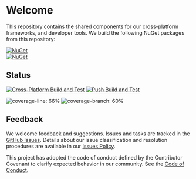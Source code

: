# Welcome
This repository contains the shared components for our cross-platform frameworks, and developer tools. We build the following NuGet packages from this repository:

[![NuGet](https://img.shields.io/nuget/vpre/OneImlx.Shared?label=OneImlx.Shared)](https://www.nuget.org/packages/OneImlx.Shared)  
[![NuGet](https://img.shields.io/nuget/vpre/OneImlx.Test?label=OneImlx.Test)](https://www.nuget.org/packages/OneImlx.Test)

## Status
[![Cross-Platform Build and Test](https://github.com/perpetualintelligence/shared/actions/workflows/build-test-cross.yml/badge.svg)](https://github.com/perpetualintelligence/shared/actions/workflows/build-test-cross-manual.yml)
[![Push Build and Test](https://github.com/perpetualintelligence/shared/actions/workflows/build-test-push.yml/badge.svg)](https://github.com/perpetualintelligence/shared/actions/workflows/build-test-push.yml)

![coverage-line: 66%](https://img.shields.io/badge/coverage--line-66%25-yellow)
![coverage-branch: 60%](https://img.shields.io/badge/coverage--branch-76%25-orange)

## Feedback
We welcome feedback and suggestions. Issues and tasks are tracked in the [GitHub Issues](https://github.com/perpetualintelligence/shared/issues). Details about our issue classification and resolution procedures are available in our [Issues Policy](https://terms.perpetualintelligence.com/articles/issues_policy.html).

This project has adopted the code of conduct defined by the Contributor Covenant to clarify expected behavior in our community. See the [Code of Conduct](https://terms.perpetualintelligence.com/articles/CODE_OF_CONDUCT.html).
